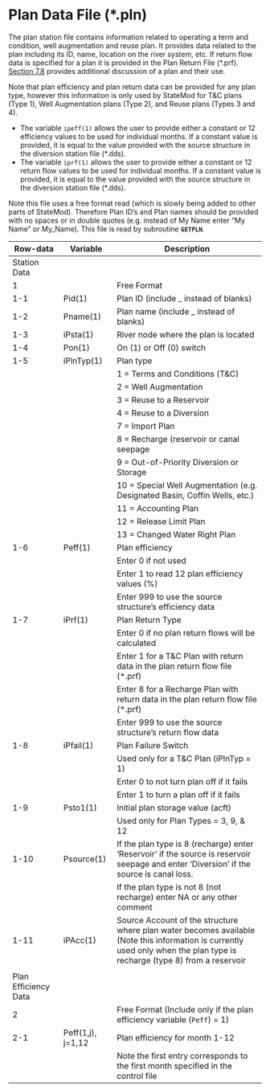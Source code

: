 # Plan Data File (*.pln) #

The plan station file contains information related to operating a term and condition, well augmentation and reuse 
plan. It provides data related to the plan including its ID, name, location on the river system, etc. If return flow 
data is specified for a plan it is provided in the Plan Return File (\*.prf). [Section 7.8](../StandardModelingProcedures/78.md) provides 
additional discussion of a plan and their use.  

Note that plan efficiency and plan return data can be provided for any plan type, however this information is only used by StateMod 
for T&C plans (Type 1), Well Augmentation plans (Type 2), and Reuse plans (Types 3 and 4).

* The variable `ipeff(1)` allows the user to provide either a constant or 12 efficiency values to be used for individual months. If a constant value is provided, it is equal to the value provided with the source structure in the diversion station file (\*.dds).
* The variable `iprf(1)` allows the user to provide either a constant or 12 return flow values to be used for individual months. If a constant value is provided, it is equal to the value provided with the source structure in the diversion station file (\*.dds).

Note this file uses a free format read (which is slowly being added to other parts of StateMod). Therefore Plan ID’s and Plan 
names should be provided with no spaces or in double quotes (e.g. instead of My Name enter “My Name” or My_Name). This file is 
read by subroutine **`GETPLN`**.

| Row-data							| Variable						| Description 								|				
| ------------------				| --------------------			| --------									|
| Station Data						| 								| 											|
| 1	 								| 								| Free Format
| 1-1								| Pid(1)						| Plan ID (include _ instead of blanks)
| 1-2								| Pname(1)						| Plan name (include _ instead of blanks)
| 1-3								| iPsta(1)						| River node where the plan is located 
| 1-4								| Pon(1)						| On (1) or Off (0) switch
| 1-5								| iPlnTyp(1)					| Plan type
| 									| 								| 1 = Terms and Conditions (T&C)
| 									| 								| 2 = Well Augmentation
| 									| 								| 3 = Reuse to a Reservoir
| 									| 								| 4 = Reuse to a Diversion
| 									| 								| 7 = Import Plan
| 									| 								| 8 = Recharge (reservoir or canal seepage
| 									| 								| 9 = Out-of-Priority Diversion or Storage
| 									| 								| 10 = Special Well Augmentation (e.g. Designated Basin, Coffin Wells, etc.)
| 									| 								| 11 = Accounting Plan
| 									| 								| 12 = Release Limit Plan
| 									| 								| 13 = Changed Water Right Plan
| 1-6								| Peff(1)						| Plan efficiency 
| 									| 								| Enter 0 if not used
| 									| 								| Enter 1 to read 12 plan efficiency values (%)
| 									| 								| Enter 999 to use the source structure’s efficiency data
| 1-7								| iPrf(1)						| Plan Return Type
| 									| 								| Enter 0 if no plan return flows will be calculated
| 									| 								| Enter 1 for a T&C Plan with return data in the plan return flow file (*.prf)
| 									| 								| Enter 8 for a Recharge Plan with return data in the plan return flow file (*.prf)
| 									| 								| Enter 999 to use the source structure’s return flow data
| 1-8								| iPfail(1)						| Plan Failure Switch
| 									| 								| Used only for a T&C Plan (iPlnTyp = 1)
| 									| 								| Enter 0 to not turn plan off if it fails
| 									| 								| Enter 1 to turn a plan off if it fails
| 1-9								| Psto1(1)						| Initial plan storage value (acft)
| 									| 								| Used only for Plan Types = 3, 9, & 12
| 1-10								| Psource(1)					| If the plan type is 8 (recharge) enter ‘Reservoir’ if the source is reservoir seepage and enter ‘Diversion’ if the source is canal loss.
| 									| 								| If the plan type is not 8 (not recharge) enter NA or any other comment
| 1-11								| iPAcc(1)						| Source Account of the structure where plan water becomes available (Note this information is currently used only when the plan type is recharge (type 8) from a reservoir 
| | | |
| Plan Efficiency Data | | |
| 2 								| 								| Free Format (Include only if the plan efficiency variable (`Peff`) = 1)
| 2-1								| Peff(1,j), j=1,12				| Plan efficiency for month 1-12
| 									| 								| Note the first entry corresponds to the first month specified in the control file
